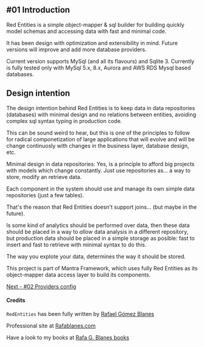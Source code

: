 ## #01 Introduction

Red Entities is a simple object-mapper & sql builder for building quickly model schemas and accessing data with fast and minimal code.

It has been design with optimization and extensibility in mind. Future versions will improve and add more database providers.

Current version supports MySql (and all its flavours) and Sqlite 3. Currently is fully tested only with MySql 5.x, 8.x, Aurora and AWS RDS Mysql based databases.

## Design intention

The design intention behind Red Entities is to keep data in data repositories (databases) with minimal design and no relations between entities, avoiding complex sql syntax typing in production code.

This can be sound weird to hear, but this is one of the principles to follow for radical componetization of large applications that will evolve and will be change continuosly with changes in the business layer, database design, etc.

Minimal design in data repositories: Yes, is a principle to afford big projects with models which change constantly. Just use repositories as... a way to store, modify an retrieve data.

Each component in the system should use and manage its own simple data repositories (just a few tables).

That's the reason that Red Entities doesn't support joins... (but maybe in the future).

Is some kind of analytics should be performed over data, then these data should be placed in a way to *allow* data analysis in a different repository, but production data should be placed in a simple storage as posible: fast to insert and fast to retrieve with minimal syntax to do this.

The way you explote your data, determines the way it should be stored.

This project is part of Mantra Framework, which uses fully Red Entities as its object-mapper data access layer to build its components.

[Next - #02 Providers config](/docs/02-providers.md)

#### Credits

`RedEntities` has been fully written by  [Rafael Gómez Blanes](https://github.com/gomezbl)

Professional site at [Rafablanes.com](https://www.rafablanes.com)

Have a look to my books at [Rafa G. Blanes books](https://www.rafablanes.com/mislibros)